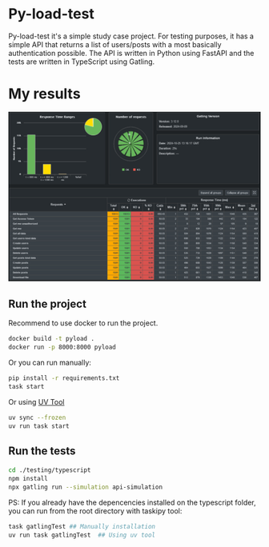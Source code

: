 # Py-load-test

Py-load-test it's a simple study case project. For testing purposes, it has a simple API that returns a list of users/posts with a most basically authentication possible. The API is written in Python using FastAPI and the tests are written in TypeScript using Gatling.

# **My results**

![Gatling Test](./imgs/gatling-test.png)


## Run the project

Recommend to use docker to run the project.

```sh
docker build -t pyload .
docker run -p 8000:8000 pyload
```

Or you can run manually:

```sh
pip install -r requirements.txt
task start
```

Or using [UV Tool](https://docs.astral.sh/uv/getting-started/installation/)

```sh
uv sync --frozen
uv run task start
```

## Run the tests

```sh
cd ./testing/typescript
npm install
npx gatling run --simulation api-simulation
```

PS: If you already have the depencencies installed on the typescript folder, you can run from the root directory with taskipy tool:

```sh
task gatlingTest ## Manually installation
uv run task gatlingTest  ## Using uv tool
```